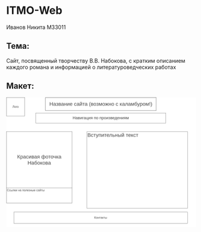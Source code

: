# ITMO-Web
Иванов Никита М33011

## Тема:
Сайт, посвященный творчеству В.В. Набокова, с кратким описанием каждого романа и информацией о литературоведческих работах

## Макет:

![Project](public/Images/Homepage.png "Project")
